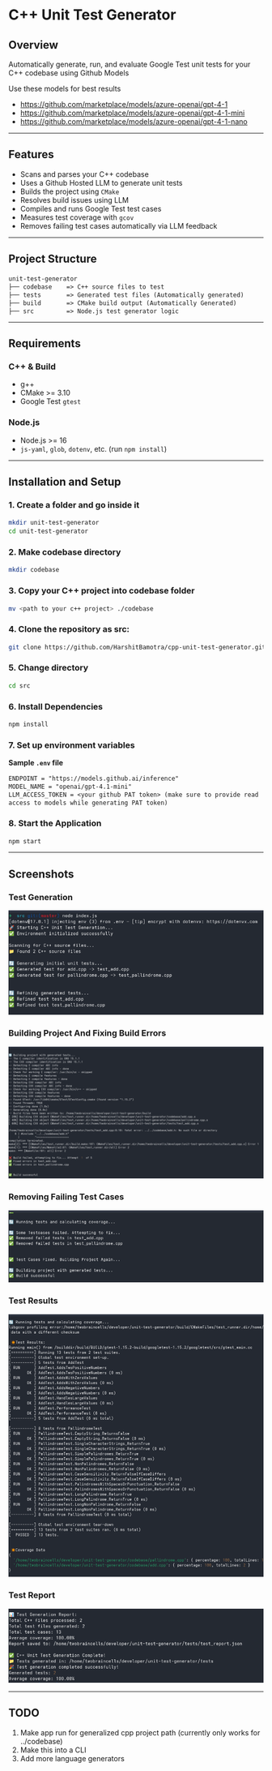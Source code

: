 # C++ Unit Test Generator

## Overview

Automatically generate, run, and evaluate Google Test unit tests for your C++ codebase using Github Models

Use these models for best results
- https://github.com/marketplace/models/azure-openai/gpt-4-1
- https://github.com/marketplace/models/azure-openai/gpt-4-1-mini
- https://github.com/marketplace/models/azure-openai/gpt-4-1-nano

---

## Features

- Scans and parses your C++ codebase
- Uses a Github Hosted LLM to generate unit tests
- Builds the project using `CMake`
- Resolves build issues using LLM
- Compiles and runs Google Test test cases
- Measures test coverage with `gcov`
- Removes failing test cases automatically via LLM feedback

---

## Project Structure
```
unit-test-generator
├── codebase    => C++ source files to test
├── tests       => Generated test files (Automatically generated)
├── build       => CMake build output (Automatically Generated)
├── src         => Node.js test generator logic

```
---
## Requirements

### C++ & Build
- g++
- CMake >= 3.10
- Google Test `gtest`

### Node.js
- Node.js >= 16
- `js-yaml`, `glob`, `dotenv`, etc. (run `npm install`)

---

## Installation and Setup

### 1. Create a folder and go inside it
```bash
mkdir unit-test-generator
cd unit-test-generator
```
### 2. Make codebase directory
```bash
mkdir codebase
```
### 3. Copy your C++ project into codebase folder
```bash
mv <path to your c++ project> ./codebase
```
### 4. Clone the repository as src:
```bash
git clone https://github.com/HarshitBamotra/cpp-unit-test-generator.git src
```
### 5. Change directory
```bash
cd src
```
### 6. Install Dependencies
```bash
npm install
```
### 7. Set up environment variables

**Sample `.env` file**
```env
ENDPOINT = "https://models.github.ai/inference"
MODEL_NAME = "openai/gpt-4.1-mini"
LLM_ACCESS_TOKEN = <your github PAT token> (make sure to provide read access to models while generating PAT token)
```
### 8. Start the Application
```bash
npm start
```
---

## Screenshots

### Test Generation
![Test Generation](https://github.com/HarshitBamotra/cpp-unit-test-generator/blob/master/assets/test-generation.png?raw=true)

### Building Project And Fixing Build Errors
![Building image and fixing build errors](https://github.com/HarshitBamotra/cpp-unit-test-generator/blob/master/assets/building-and-fixing-build-errors.png?raw=true)

### Removing Failing Test Cases
![Removing failing testcases](https://github.com/HarshitBamotra/cpp-unit-test-generator/blob/master/assets/removing-failing-testcases.png?raw=true)

### Test Results
![Test results](https://github.com/HarshitBamotra/cpp-unit-test-generator/blob/master/assets/test-result.png?raw=true)

### Test Report
![Test report](https://github.com/HarshitBamotra/cpp-unit-test-generator/blob/master/assets/test-report.png?raw=true)


---

## TODO

1. Make app run for generalized cpp project path (currently only works for ../codebase)
2. Make this into a CLI
3. Add more language generators